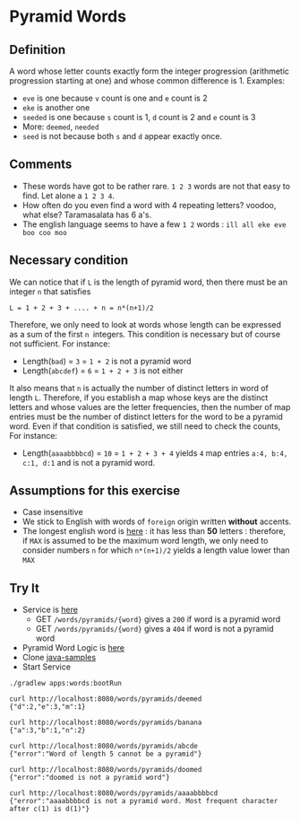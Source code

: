 # Pyramid Words

## Definition
A word whose letter counts exactly form the integer progression (arithmetic progression starting at one)
and whose common difference is 1. Examples:
- `eve` is one because `v` count is one and `e` count is 2
- `eke` is another one
- `seeded` is one because `s` count is 1, `d` count is 2 and `e` count is 3
- More: `deemed`, `needed`
- `seed` is not because both `s` and `d` appear exactly once. 

## Comments
- These words have got to be rather rare. `1 2 3` words are not that easy to find. Let alone a `1 2 3 4`.
- How often do you even find a word with 4 repeating letters? voodoo, what else? Taramasalata has 6 a's. 
- The english language seems to have a few `1 2` words : `ill all eke eve boo coo moo`

## Necessary condition
We can notice that if `L` is the length of pyramid word, then there must be an integer `n` that satisfies
```
L = 1 + 2 + 3 + .... + n = n*(n+1)/2 
```
Therefore, we only need to look at words whose length can be expressed as a sum of the first `n `integers.
This condition is necessary but of course not sufficient. For instance:
- Length(`bad`) = `3` = `1 + 2` is not a pyramid word
- Length(`abcdef`) = `6` = `1 + 2 + 3` is not either

It also means that `n` is actually the number of distinct letters in word of length `L`. Therefore, if you establish a map
whose keys are the distinct letters and whose values are the letter frequencies, then the number of map entries must be
the number of distinct letters for the word to be a pyramid word. Even if that condition is satisfied, we still need
to check the counts, For instance:
- Length(`aaaabbbbcd`) = `10` = `1 + 2 + 3 + 4` yields `4` map entries `a:4, b:4, c:1, d:1` and is not a pyramid word.

## Assumptions for this exercise
- Case insensitive
- We stick to English with words of `foreign` origin written **without** accents.
- The longest english word is [here](https://en.wikipedia.org/wiki/Pneumonoultramicroscopicsilicovolcanoconiosis) :
it has less than **50** letters : therefore, if `MAX` is assumed to be the maximum word length,
we only need to consider numbers `n` for which `n*(n+1)/2` yields a length value lower than `MAX`

## Try It
- Service is [here](../apps/words/src/main/java/com/vnet/apps/words/Controller.java)
  - GET `/words/pyramids/{word}` gives a `200` if word is a pyramid word
  - GET `/words/pyramids/{word}` gives a `404` if word is not a pyramid word
- Pyramid Word Logic is [here](../apps/words/src/main/java/com/vnet/apps/words/pyramid/PyramidFinder.java)
- Clone [java-samples](https://github.com/sfogo/java-samples)
- Start Service
```
./gradlew apps:words:bootRun
```

```
curl http://localhost:8080/words/pyramids/deemed
{"d":2,"e":3,"m":1}
```

```
curl http://localhost:8080/words/pyramids/banana
{"a":3,"b":1,"n":2}
```

```
curl http://localhost:8080/words/pyramids/abcde
{"error":"Word of length 5 cannot be a pyramid"}
```

```
curl http://localhost:8080/words/pyramids/doomed
{"error":"doomed is not a pyramid word"}
```

```
curl http://localhost:8080/words/pyramids/aaaabbbbcd
{"error":"aaaabbbbcd is not a pyramid word. Most frequent character after c(1) is d(1)"}
```
